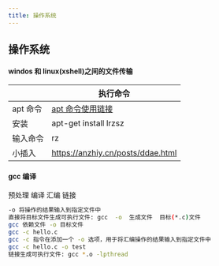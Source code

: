 ```yaml
---
title: 操作系统
---
```


## 操作系统

#### windos 和 linux(xshell)之间的文件传输

|          | 执行命令                                                                 |
| -------- | ------------------------------------------------------------------------ |
| apt 命令 | [apt 命令使用链接](https://baike.baidu.com/item/apt/20109246?fr=aladdin) |
| 安装     | apt-get install lrzsz                                                    |
| 输入命令 | rz                                                                       |
| 小插入   | https://anzhiy.cn/posts/ddae.html                                        |

#### gcc 编译

预处理 编译 汇编 链接

```sh
-o 将操作的结果输入到指定文件中
直接将目标文件生成可执行文件: gcc  -o  生成文件  目标(*.c)文件
gcc 依赖文件 -o 目标文件
gcc -c hello.c
gcc -c 指令在添加一个 -o 选项，用于将汇编操作的结果输入到指定文件中
gcc -c hello.c -o test
链接生成可执行文件: gcc *.o -lpthread

```

